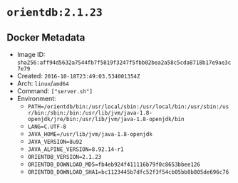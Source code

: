 # `orientdb:2.1.23`

## Docker Metadata

- Image ID: `sha256:aff94d5632a7544fb7f5819f3247f5fbb02bea2a58c5cda8718b17e9ae3c7e79`
- Created: `2016-10-18T23:49:03.534001354Z`
- Arch: `linux`/`amd64`
- Command: `["server.sh"]`
- Environment:
  - `PATH=/orientdb/bin:/usr/local/sbin:/usr/local/bin:/usr/sbin:/usr/bin:/sbin:/bin:/usr/lib/jvm/java-1.8-openjdk/jre/bin:/usr/lib/jvm/java-1.8-openjdk/bin`
  - `LANG=C.UTF-8`
  - `JAVA_HOME=/usr/lib/jvm/java-1.8-openjdk`
  - `JAVA_VERSION=8u92`
  - `JAVA_ALPINE_VERSION=8.92.14-r1`
  - `ORIENTDB_VERSION=2.1.23`
  - `ORIENTDB_DOWNLOAD_MD5=fb4eb924f411116b79f0c8653bbee126`
  - `ORIENTDB_DOWNLOAD_SHA1=bc1123445b7dfc52f3f54cb05bb8b805de696c76`
